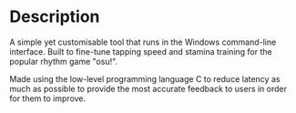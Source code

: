 # Description
A simple yet customisable tool that runs in the Windows command-line interface. Built to fine-tune tapping speed and stamina training for the popular rhythm game "osu!".

Made using the low-level programming language C to reduce latency as much as possible to provide the most accurate feedback to users in order for them to improve.
